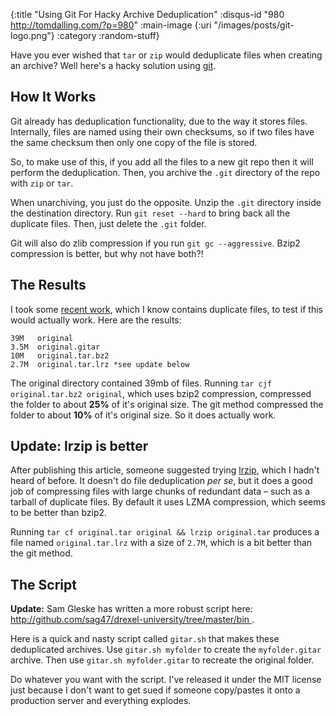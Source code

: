 {:title "Using Git For Hacky Archive Deduplication"
 :disqus-id "980 http://tomdalling.com/?p=980"
 :main-image {:uri "/images/posts/git-logo.png"}
 :category :random-stuff}

Have you ever wished that `tar` or `zip` would deduplicate files when creating
an archive? Well here's a hacky solution using [git][].

<!--more-->

How It Works
------------

Git already has deduplication functionality, due to the way it stores files.
Internally, files are named using their own checksums, so if two files have the
same checksum then only one copy of the file is stored.

So, to make use of this, if you add all the files to a new git repo then it
will perform the deduplication. Then, you archive the `.git` directory of the
repo with `zip` or `tar`.

When unarchiving, you just do the opposite. Unzip the `.git` directory inside
the destination directory. Run `git reset --hard` to bring back all the
duplicate files. Then, just delete the `.git` folder.

Git will also do zlib compression if you run `git gc --aggressive`. Bzip2
compression is better, but why not have both?!

The Results
-----------

I took some [recent work][], which I know contains duplicate files, to test if
this would actually work. Here are the results:

    39M   original
    3.5M  original.gitar
    10M   original.tar.bz2
    2.7M  original.tar.lrz *see update below

The original directory contained 39mb of files. Running `tar cjf
original.tar.bz2 original`, which uses bzip2 compression, compressed the folder
to about **25%** of it's original size. The git method compressed the folder to
about **10%** of it's original size. So it does actually work.

Update: lrzip is better
-----------------------

After publishing this article, someone suggested trying [lrzip][], which I
hadn't heard of before. It doesn't do file deduplication *per se*, but it does
a good job of compressing files with large chunks of redundant data &ndash;
such as a tarball of duplicate files. By default it uses LZMA compression,
which seems to be better than bzip2.

Running `tar cf original.tar original && lrzip original.tar` produces a file
named `original.tar.lrz` with a size of `2.7M`, which is a bit better than the
git method.

The Script
----------

<div class="alert alert-info">
  <strong>Update:</strong> Sam Gleske has written a more robust script here:
  <a href="https://github.com/sag47/drexel-university/tree/master/bin#gitarsh---a-simple-deduplication-and-compression-script">
    http://github.com/sag47/drexel-university/tree/master/bin
  </a>.
</div>

Here is a quick and nasty script called `gitar.sh` that makes these
deduplicated archives. Use `gitar.sh myfolder` to create the `myfolder.gitar`
archive. Then use `gitar.sh myfolder.gitar` to recreate the original folder.

Do whatever you want with the script. I've released it under the MIT license
just because I don't want to get sued if someone copy/pastes it onto a
production server and everything explodes.

<script src="https://gist.github.com/4535447.js"></script>

[git]: http://git-scm.com/
[recent work]: https://github.com/tomdalling/opengl-series
[lrzip]: https://github.com/ckolivas/lrzip

